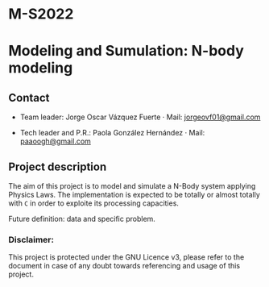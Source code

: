 # M-S2022
# Modeling and Sumulation: N-body modeling

## Contact

- Team leader: Jorge Oscar Vázquez Fuerte 
     · Mail: jorgeovf01@gmail.com 
     
- Tech leader and P.R.: Paola González Hernández
     · Mail: paaoogh@gmail.com
     


## Project description

The aim of this project is to model and simulate a N-Body system applying Physics Laws. The implementation is expected to be totally or almost totally with `C` in order to exploite its processing capacities.

Future definition: data and specific problem.



### Disclaimer: 
This project is protected under the GNU Licence v3, please refer to the document in case of any doubt towards referencing and usage of this project.
